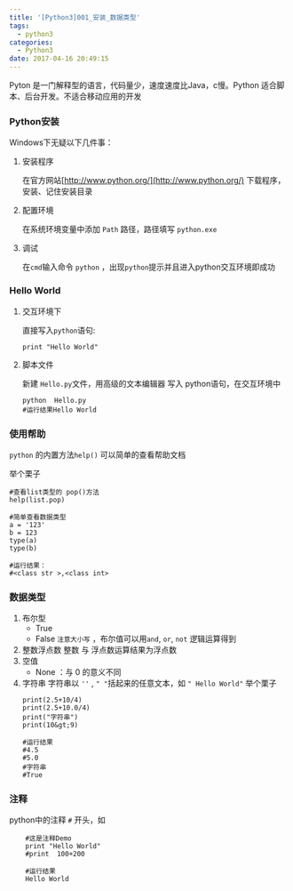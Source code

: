 ```yaml
---
title: '[Python3]001_安装_数据类型'
tags:
  - python3
categories:
  - Python3
date: 2017-04-16 20:49:15
---
```


Pyton 是一门解释型的语言，代码量少，速度速度比Java，c慢。Python 适合脚本、后台开发。不适合移动应用的开发

### Python安装

Windows下无疑以下几件事：

1.  安装程序

    在官方网站[http://www.python.org/](http://www.python.org/) 下载程序，安装、记住安装目录</p>
2.  配置环境

    在系统环境变量中添加 `Path` 路径，路径填写 `python.exe`

3.  调试

    在`cmd`输入命令 `python` ，出现`python`提示并且进入python交互环境即成功

### Hello World

1.  交互环境下

	直接写入`python`语句:
	```
    print "Hello World"
	```
2. 脚本文件

    新建 `Hello.py`文件，用高级的文本编辑器 写入 python语句，在交互环境中
	```
	python  Hello.py
	#运行结果Hello World
	```

### 使用帮助

`python` 的内置方法`help()` 可以简单的查看帮助文档

举个栗子

```
#查看list类型的 pop()方法
help(list.pop)

#简单查看数据类型
a = '123'
b = 123
type(a)
type(b)

#运行结果：
#<class str >,<class int>
```

### 数据类型

1.  布尔型
	- True
	- False
    `注意大小写` ，布尔值可以用`and`, `or`, `not` 逻辑运算得到
2.  整数浮点数
    整数 与 浮点数运算结果为浮点数
3.  空值
     - None ：与 0 的意义不同
4.  字符串
    字符串以 `''` ,  `" "`括起来的任意文本，如 `" Hello World"`
	举个栗子
	```
	print(2.5+10/4) 
	print(2.5+10.0/4)
	print("字符串")
	print(10&gt;9)
	
	#运行结果
	#4.5
	#5.0
	#字符串
	#True
	```

### 注释

python中的注释 `#` 开头，如

```
	#这是注释Demo
    print "Hello World"
    #print  100+200

    #运行结果
    Hello World
```` 
